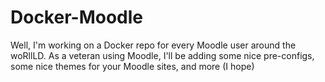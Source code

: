# Docker-Moodle

Well, I'm working on a Docker repo for every Moodle user around the woRllLD. 
As a veteran using Moodle, I'll be adding some nice pre-configs, some nice themes for your Moodle sites, and more (I hope)
